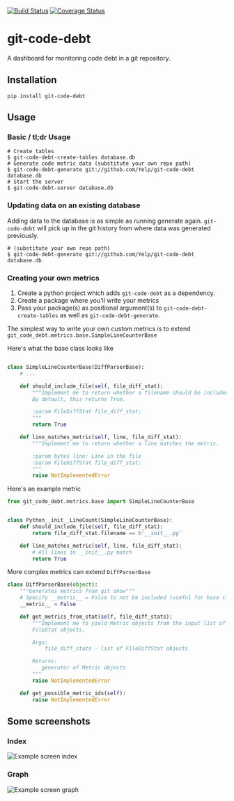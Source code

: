 [![Build Status](https://travis-ci.org/Yelp/git-code-debt.svg?branch=master)](https://travis-ci.org/Yelp/git-code-debt)
[![Coverage Status](https://img.shields.io/coveralls/Yelp/git-code-debt.svg)](https://coveralls.io/r/Yelp/git-code-debt?branch=master)

git-code-debt
=============

A dashboard for monitoring code debt in a git repository.


## Installation

`pip install git-code-debt`


## Usage


### Basic / tl;dr Usage

```
# Create tables
$ git-code-debt-create-tables database.db
# Generate code metric data (substitute your own repo path)
$ git-code-debt-generate git://github.com/Yelp/git-code-debt database.db
# Start the server
$ git-code-debt-server database.db
```

### Updating data on an existing database

Adding data to the database is as simple as running generate again.
`git-code-debt` will pick up in the git history from where data was generated
previously.

```
# (substitute your own repo path)
$ git-code-debt-generate git://github.com/Yelp/git-code-debt database.db
```

### Creating your own metrics

1. Create a python project which adds `git-code-debt` as a dependency.
2. Create a package where you'll write your metrics
3. Pass your package(s) as positional argument(s) to
    `git-code-debt-create-tables` as well as `git-code-debt-generate`.


The simplest way to write your own custom metrics is to extend
`git_code_debt.metrics.base.SimpleLineCounterBase`


Here's what the base class looks like

```python

class SimpleLineCounterBase(DiffParserBase):
    # ...

    def should_include_file(self, file_diff_stat):
        """Implement me to return whether a filename should be included.
        By default, this returns True.

        :param FileDiffStat file_diff_stat:
        """
        return True

    def line_matches_metric(self, line, file_diff_stat):
        """Implement me to return whether a line matches the metric.

        :param bytes line: Line in the file
        :param FileDiffStat file_diff_stat:
        """
        raise NotImplementedError
```

Here's an example metric

```python
from git_code_debt.metrics.base import SimpleLineCounterBase


class Python__init__LineCount(SimpleLineCounterBase):
    def should_include_file(self, file_diff_stat):
        return file_diff_stat.filename == b'__init__.py'

    def line_matches_metric(self, line, file_diff_stat):
        # All lines in __init__.py match
        return True
```

More complex metrics can extend `DiffParserBase`

```python
class DiffParserBase(object):
    """Generates metrics from git show"""
    # Specify __metric__ = False to not be included (useful for base classes)
    __metric__ = False

    def get_metrics_from_stat(self, file_diff_stats):
        """Implement me to yield Metric objects from the input list of
        FileStat objects.

        Args:
            file_diff_stats - list of FileDiffStat objects

        Returns:
           generator of Metric objects
        """
        raise NotImplementedError

    def get_possible_metric_ids(self):
        raise NotImplementedError
```


## Some screenshots

### Index
![Example screen index](https://raw.githubusercontent.com/Yelp/git-code-debt/master/img/debt_screen_1.png)

### Graph
![Example screen graph](https://raw.githubusercontent.com/Yelp/git-code-debt/master/img/debt_screen_2.png)
